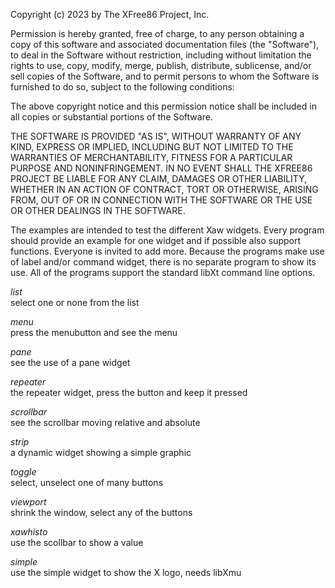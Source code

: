 
 Copyright (c) 2023 by The XFree86 Project, Inc.

 Permission is hereby granted, free of charge, to any person obtaining a
 copy of this software and associated documentation files (the "Software"),
 to deal in the Software without restriction, including without limitation
 the rights to use, copy, modify, merge, publish, distribute, sublicense,
 and/or sell copies of the Software, and to permit persons to whom the
 Software is furnished to do so, subject to the following conditions:

 The above copyright notice and this permission notice shall be included in
 all copies or substantial portions of the Software.

 THE SOFTWARE IS PROVIDED "AS IS", WITHOUT WARRANTY OF ANY KIND, EXPRESS OR
 IMPLIED, INCLUDING BUT NOT LIMITED TO THE WARRANTIES OF MERCHANTABILITY,
 FITNESS FOR A PARTICULAR PURPOSE AND NONINFRINGEMENT.  IN NO EVENT SHALL
 THE XFREE86 PROJECT BE LIABLE FOR ANY CLAIM, DAMAGES OR OTHER LIABILITY,
 WHETHER IN AN ACTION OF CONTRACT, TORT OR OTHERWISE, ARISING FROM, OUT OF
 OR IN CONNECTION WITH THE SOFTWARE OR THE USE OR OTHER DEALINGS IN THE
 SOFTWARE.

The examples are intended to test the different Xaw widgets.  Every program
should provide an example for one widget and if possible also support
functions.  Everyone is invited to add more.  Because the programs make use of
label and/or command widget, there is no separate program to show its use. 
All of the programs support the standard libXt command line options.

*list*  
	select one or none from the list

*menu*  
	press the menubutton and see the menu

*pane*  
	see the use of a pane widget

*repeater*  
	the repeater widget, press the button and keep it pressed

*scrollbar*  
	see the scrollbar moving relative and absolute

*strip*  
	a dynamic widget showing a simple graphic

*toggle*  
	select, unselect one of many buttons

*viewport*  
	shrink the window, select any of the buttons

*xawhisto*  
	use the scollbar to show a value

*simple*  
	use the simple widget to show the X logo, needs libXmu
